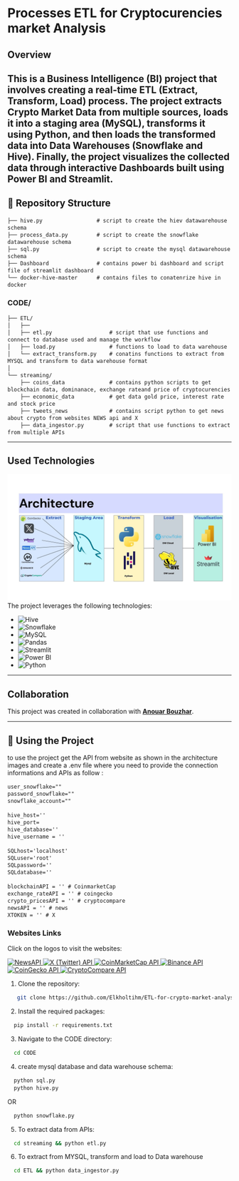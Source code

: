 # Processes ETL for Cryptocurencies market Analysis

## Overview
This is a Business Intelligence (BI) project that involves creating a real-time ETL (Extract, Transform, Load) process. The project extracts Crypto Market Data from multiple sources, loads it into a staging area (MySQL), transforms it using Python, and then loads the transformed data into Data Warehouses (Snowflake and Hive). Finally, the project visualizes the collected data through interactive Dashboards built using Power BI and Streamlit.
---

## 📂 Repository Structure

```
├── hive.py                 # script to create the hiev datawarehouse schema
├── process_data.py         # script to create the snowflake datawarehouse schema
├── sql.py                  # script to create the mysql datawarehouse schema
├── Dashboard               # contains power bi dashboard and script file of streamlit dashboard
└── docker-hive-master      # contains files to conatenrize hive in docker 

```

### CODE/
```  
├── ETL/  
│   ├── 
│   ├── etl.py                  # script that use functions and connect to database used and manage the workflow
│   ├── load.py                 # functions to load to data warehouse
│   └── extract_transform.py    # conatins functions to extract from MYSQL and transform to data warehouse format
│  
└── streaming/  
    ├── coins_data              # contains python scripts to get blockchain data, dominanace, exchange rateand price of cryptocurencies
    ├── economic_data           # get data gold price, interest rate and stock price 
    ├── tweets_news             # contains script python to get news about crypto from websites NEWS api and X
    ├── data_ingestor.py        # script that use functions to extract from multiple APIs
```

---

## Used Technologies
![Architecture](images/architecture.jpg)
The project leverages the following technologies:

- ![Hive](https://img.shields.io/badge/Apache%20Hive-FDEE21?logo=apachehive&logoColor=black&style=flat-square)
- ![Snowflake](https://img.shields.io/badge/Snowflake-29B5E8?logo=snowflake&logoColor=white&style=flat-square)
- ![MySQL](https://img.shields.io/badge/MySQL-4479A1?logo=mysql&logoColor=white&style=flat-square)
- ![Pandas](https://img.shields.io/badge/Pandas-150458?logo=pandas&logoColor=white&style=flat-square)
- ![Streamlit](https://img.shields.io/badge/Streamlit-FF4B4B?logo=streamlit&logoColor=white&style=flat-square)
- ![Power BI](https://img.shields.io/badge/Power%20BI-F2C811?logo=powerbi&logoColor=black&style=flat-square)
- ![Python](https://img.shields.io/badge/Python-3776AB?logo=python&logoColor=white&style=flat-square)


---

## Collaboration
This project was created in collaboration with **[Anouar Bouzhar](https://github.com/anouarbouzhar)**.

---
## 🚀 Using the Project
to use the project get the API from website as shown in the architecture images and create a .env file where you need to provide the connection informations and APIs
as follow : 

```  
user_snowflake=""
password_snowflake=""
snowflake_account=""

hive_host=''
hive_port=
hive_database=''
hive_username = ''

SQLhost='localhost'
SQLuser='root'
SQLpassword=''
SQLdatabase=''

blockchainAPI = '' # CoinmarketCap 
exchange_rateAPI = '' # coingecko
crypto_pricesAPI = '' # cryptocompare
newsAPI = '' # news
XTOKEN = '' # X

```
### Websites Links

Click on the logos to visit the websites:

<a href="https://newsapi.org/" target="_blank">
  <img src="https://img.shields.io/badge/NEWS-NewsAPI-blue?logo=newspaper&style=for-the-badge" alt="NewsAPI">
</a>

<a href="https://developer.x.com/en" target="_blank">
  <img src="https://img.shields.io/badge/X-Twitter%20API-black?logo=twitter&style=for-the-badge" alt="X (Twitter) API">
</a>

<a href="https://pro.coinmarketcap.com/api/v1/#" target="_blank">
  <img src="https://img.shields.io/badge/CoinMarketCap-API-blue?logo=bitcoin&style=for-the-badge" alt="CoinMarketCap API">
</a>

<a href="https://www.binance.com/fr/binance-api" target="_blank">
  <img src="https://img.shields.io/badge/Binance-API-yellow?logo=binance&style=for-the-badge" alt="Binance API">
</a>

<a href="https://www.coingecko.com/en/api" target="_blank">
  <img src="https://img.shields.io/badge/CoinGecko-API-blue?logo=coingecko&style=for-the-badge" alt="CoinGecko API">
</a>

<a href="https://min-api.cryptocompare.com/" target="_blank">
  <img src="https://img.shields.io/badge/CryptoCompare-API-blue?logo=cryptocompare&style=for-the-badge" alt="CryptoCompare API">
</a>

1. Clone the repository:
```bash
   git clone https://github.com/Elkholtihm/ETL-for-crypto-market-analysis.git
```

2. Install the required packages:
```bash
  pip install -r requirements.txt
```

3. Navigate to the CODE directory:
```bash
  cd CODE
```
4. create mysql database and data warehouse schema:
```bash
  python sql.py
  python hive.py
```
  OR
```bash
  python snowflake.py
```
5. To extract data from APIs:
```bash
  cd streaming && python etl.py
```
6. To extract from MYSQL, transform and load to Data warehouse
```bash
  cd ETL && python data_ingestor.py
```